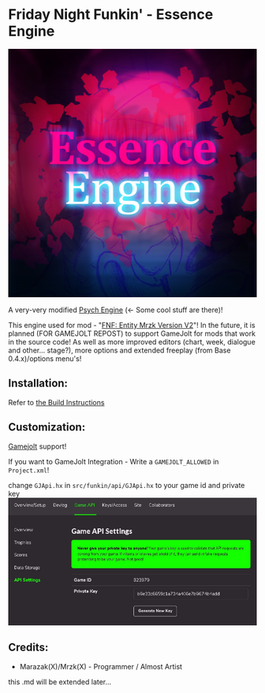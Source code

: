 # Friday Night Funkin' - Essence Engine
![](bin/art/itwillbepainted.png)

A very-very modified [Psych Engine](https://github.com/ShadowMario/FNF-PsychEngine) (<- Some cool stuff are there)!

This engine used for mod - "[FNF: Entity Mrzk Version V2](https://gamebanana.com/mods/496620)"!
In the future, it is planned (FOR GAMEJOLT REPOST) to support GameJolt for mods that work in the source code! As well as more improved editors (chart, week, dialogue and other... stage?), more options and extended freeplay (from Base 0.4.x)/options menu's!

## Installation:

Refer to [the Build Instructions](bin/setup/)

## Customization:
[Gamejolt](https://gamejolt.com/) support!

If you want to GameJolt Integration - Write a `GAMEJOLT_ALLOWED` in `Project.xml`!

change `GJApi.hx` in `src/funkin/api/GJApi.hx` to your game id and private key
![SHOWCASE](bin/docs/img/gjapi.jpg)

## Credits:
* Marazak(X)/Mrzk(X) - Programmer / Almost Artist

this .md will be extended later...
